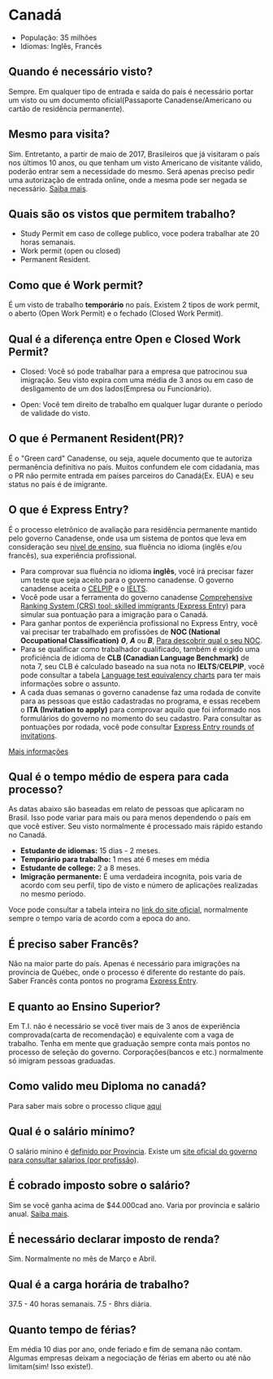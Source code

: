 # Canadá

* População: 35 milhões
* Idiomas: Inglês, Francês

## Quando é necessário visto?
Sempre. Em qualquer tipo de entrada e saída do país é necessário portar um visto ou um documento oficial(Passaporte Canadense/Americano ou cartão de residência permanente).

## Mesmo para visita?
Sim. Entretanto, a partir de maio de 2017, Brasileiros que já visitaram o país nos últimos 10 anos, ou que tenham um visto Americano de visitante válido, poderão entrar sem a necessidade do mesmo. Será apenas preciso pedir uma autorização de entrada online, onde a mesma pode ser negada se necessário. [Saiba mais](http://www.cic.gc.ca/english/helpcentre/answer.asp?q=1097&t=16).

## Quais são os vistos que permitem trabalho?
- Study Permit em caso de college publico, voce podera trabalhar ate 20 horas semanais.
- Work permit (open ou closed)
- Permanent Resident.

## Como que é Work permit?
É um visto de trabalho **temporário** no país. Existem 2 tipos de work permit, o aberto (Open Work Permit) e o fechado (Closed Work Permit).

## Qual é a diferença entre Open e Closed Work Permit?
 * Closed: Você só pode trabalhar para a empresa que patrocinou sua imigração. Seu visto expira com uma média de 3 anos ou em caso de desligamento de um dos lados(Empresa ou Funcionário).

 * Open: Você tem direito de trabalho em qualquer lugar durante o período de validade do visto.

## O que é Permanent Resident(PR)?
É o "Green card" Canadense, ou seja, aquele documento que te autoriza permanência definitiva no país. Muitos confundem ele com cidadania, mas o PR não permite entrada em países parceiros do Canadá(Ex. EUA) e seu status no país é de imigrante.

## O que é Express Entry?
É o processo eletrônico de avaliação para residência permanente mantido pelo governo Canadense, onde usa um sistema de pontos que leva em consideração seu [nivel de ensino](https://github.com/ti-no-canada/Geral/blob/master/validacao-de-diploma.md), sua fluência no idioma (inglês e/ou francês), sua experiência profissional.
  * Para comprovar sua fluência no idioma **inglês**, você irá precisar fazer um teste que seja aceito para o governo canadense. O governo canadense aceita o [CELPIP](https://www.celpip.ca) e o [IELTS](https://www.ielts.org).
  * Você pode usar a ferramenta do governo canadense [Comprehensive Ranking System (CRS) tool: skilled immigrants (Express Entry)](http://www.cic.gc.ca/english/immigrate/skilled/crs-tool.asp) para simular sua pontuação para a imigração para o Canadá.
  * Para ganhar pontos de experiência profissional no Express Entry, você vai precisar ter trabalhado em profissões de **NOC (National Occupational Classification)** ***0***, ***A*** ou ***B***, [Para descobrir qual o seu NOC](https://www.canada.ca/en/immigration-refugees-citizenship/services/immigrate-canada/express-entry/eligibility/find-national-occupation-code.html).
  * Para se qualificar como trabalhador qualificado, também é exigido uma proficiência de idioma de **CLB (Canadian Language Benchmark)** de nota 7, seu CLB é calculado baseado na sua nota no **IELTS**/**CELPIP**, você pode consultar a tabela [Language test equivalency charts](http://www.cic.gc.ca/english/resources/tools/language/charts.asp) para ter mais informações sobre o assunto.
 * A cada duas semanas o governo canadense faz uma rodada de convite para as pessoas que estão cadastradas no programa, e essas recebem o **ITA (Invitation to apply)** para comprovar aquilo que foi informado nos formulários do governo no momento do seu cadastro. Para consultar as pontuações por rodada, você pode consultar [Express Entry rounds of invitations](https://www.canada.ca/en/immigration-refugees-citizenship/services/immigrate-canada/express-entry/submit-profile/rounds-invitations.html).

[Mais informações](http://www.canadaparabrasileiros.com/blog/2015/01/imigracao-canada-express-entry/)

## Qual é o tempo médio de espera para cada processo?
As datas abaixo são baseadas em relato de pessoas que aplicaram no Brasil. Isso pode variar para mais ou para menos dependendo o país em que você estiver. Seu visto normalmente é processado mais rápido estando no Canadá.


 * **Estudante de idiomas:** 15 dias - 2 meses.
 * **Temporário para trabalho:** 1 mes até 6 meses em média
 * **Estudante de college:** 2 a 8 meses.
 * **Imigração permanente:** É uma verdadeira incognita, pois varia de acordo com seu perfil, tipo de visto e número de aplicações realizadas no mesmo período.

Voce pode consultar a tabela inteira no [link do site oficial](https://www.canada.ca/en/immigration-refugees-citizenship/services/application/check-processing-times.html), normalmente sempre o tempo varia de acordo com a epoca do ano.


## É preciso saber Francês?
Não na maior parte do país. Apenas é necessário para imigrações na província de Québec, onde o processo é diferente do restante do país. Saber Francês conta pontos no programa [Express Entry](http://www.cic.gc.ca/english/express-entry/).

## E quanto ao Ensino Superior?
Em T.I. não é necessário se você tiver mais de 3 anos de experiência comprovada(carta de recomendação) e equivalente com a vaga de trabalho. Tenha em mente que graduação sempre conta mais pontos no processo de seleção do governo. Corporações(bancos e etc.) normalmente só imigram pessoas graduadas.

## Como valido meu Diploma no canadá?
Para saber mais sobre o processo clique [aqui](https://github.com/ti-no-canada/Geral/blob/master/validacao-de-diploma.md)

## Qual é o salário mínimo?
O salário mínino é [definido por Província](http://srv116.services.gc.ca/dimt-wid/sm-mw/rpt1.aspx).
Existe um [site oficial do governo para consultar salarios (por profissão)](https://www.jobbank.gc.ca/explorecareers).

## É cobrado imposto sobre o salário?
Sim se você ganha acima de $44.000cad ano. Varia por província e salário anual. [Saiba mais](http://www.cra-arc.gc.ca/tx/ndvdls/fq/txrts-eng.html).

## É necessário declarar imposto de renda?
Sim. Normalmente no mês de Março e Abril.

## Qual é a carga horária de trabalho?
37.5 - 40 horas semanais. 7.5 - 8hrs diária.

## Quanto tempo de férias?
Em média 10 dias por ano, onde feriado e fim de semana não contam. Algumas empresas deixam a negociação de férias em aberto ou até não limitam(sim! Isso existe!).
